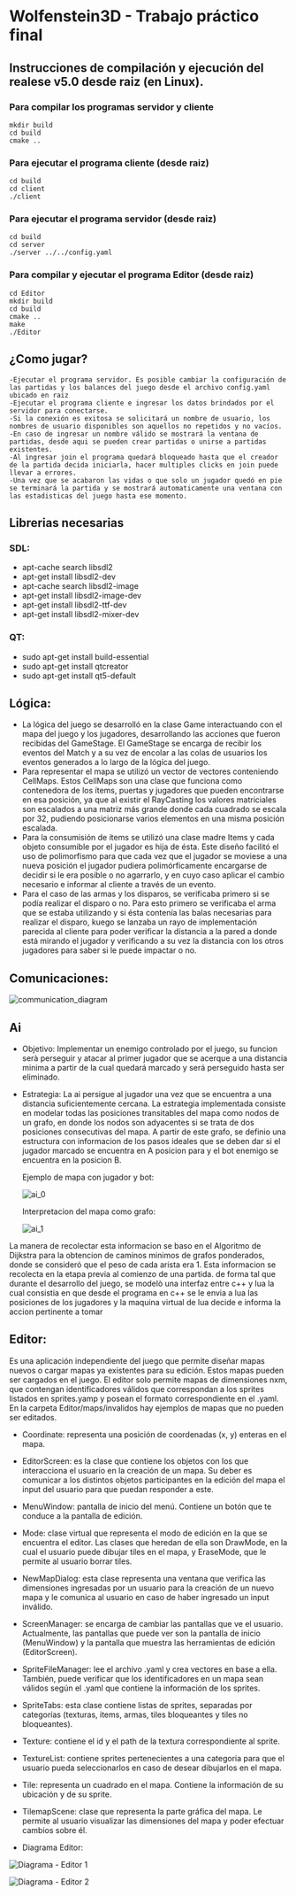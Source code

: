 # Wolfenstein3D - Trabajo práctico final

## Instrucciones de compilación y ejecución del realese v5.0 desde raiz (en Linux).
### Para compilar los programas servidor y cliente
    mkdir build
    cd build 
    cmake ..

### Para ejecutar el programa cliente (desde raiz)
    cd build
    cd client
    ./client
    
### Para ejecutar el programa servidor (desde raiz)
    cd build
    cd server
    ./server ../../config.yaml

### Para compilar y ejecutar el programa Editor (desde raiz)
    cd Editor
    mkdir build
    cd build
    cmake ..
    make
    ./Editor

## ¿Como jugar?
    -Ejecutar el programa servidor. Es posible cambiar la configuración de las partidas y los balances del juego desde el archivo config.yaml ubicado en raiz
    -Ejecutar el programa cliente e ingresar los datos brindados por el servidor para conectarse.
    -Si la conexión es exitosa se solicitará un nombre de usuario, los nombres de usuario disponibles son aquellos no repetidos y no vacíos.
    -En caso de ingresar un nombre válido se mostrará la ventana de partidas, desde aqui se pueden crear partidas o unirse a partidas existentes.
    -Al ingresar join el programa quedará bloqueado hasta que el creador de la partida decida iniciarla, hacer multiples clicks en join puede llevar a errores.
    -Una vez que se acabaron las vidas o que solo un jugador quedó en pie se terminará la partida y se mostrará automaticamente una ventana con las estadisticas del juego hasta ese momento.

## Librerias necesarias
### SDL:
- apt-cache search libsdl2
- apt-get install libsdl2-dev
- apt-cache search libsdl2-image
- apt-get install libsdl2-image-dev
- apt-get install libsdl2-ttf-dev
- apt-get install libsdl2-mixer-dev

### QT:
- sudo apt-get install build-essential
- sudo apt-get install qtcreator
- sudo apt-get install qt5-default

## Lógica:

- La lógica del juego se desarrolló en la clase Game interactuando con el mapa del juego y los jugadores, desarrollando las acciones que fueron recibidas del GameStage. El GameStage se encarga de recibir los eventos del Match y  a su vez de encolar a las colas de usuarios los eventos generados a lo largo de la lógíca del juego.  
- Para representar el mapa se utilizó un vector de vectores conteniendo CellMaps. Estos CellMaps son una clase que funciona como contenedora de los ítems, puertas y jugadores que pueden encontrarse en esa posición, ya que al existir el RayCasting los valores matriciales son escalados a una matriz más grande donde cada cuadrado se escala por 32, pudiendo posicionarse varios elementos en una misma posición escalada. 
- Para la consumisión de ítems se utilizó una clase madre Items y cada objeto consumible por el jugador es hija de ésta. Este diseño facilitó el uso de polimorfismo para que cada vez que el jugador se moviese a una nueva posición el jugador pudiera polimórficamente encargarse de decidir si le era posible o no agarrarlo, y en cuyo caso aplicar el cambio necesario e informar al cliente a través de un evento. 
- Para el caso de las armas y los disparos, se verificaba primero si se podía realizar el disparo o no. Para esto primero se verificaba el arma que se estaba utilizando y si ésta contenía las balas necesarias para realizar el disparo, kuego se lanzaba un rayo de implementación parecida al cliente para poder verificar la distancia a la pared a donde está mirando el jugador y verificando a su vez la distancia con los otros jugadores para saber si le puede impactar o no.

## Comunicaciones:
   ![communication_diagram](https://github.com/SCAPELLI/Wolfenstein3D/blob/main/images/communicationsThreads.png?raw=true)

## Ai
- Objetivo: Implementar un enemigo controlado por el juego, su funcion serà perseguir y atacar al primer jugador que se acerque a una distancia minima a partir de 
la cual quedará marcado y será perseguido hasta ser eliminado.

- Estrategia: La ai persigue al jugador una vez que se encuentra a una distancia suficientemente cercana. 
La estrategia implementada consiste en modelar todas las posiciones transitables del mapa como nodos de un grafo, 
en donde los nodos son adyacentes si se trata de dos posiciones consecutivas del mapa.
A partir de este grafo, se definio una estructura con informacion de los pasos ideales que se deben dar si el jugador marcado se encuentra en A posicion 
para y el bot enemigo se encuentra en la posicion B.

  Ejemplo de mapa con jugador y bot:

  ![ai_0](https://github.com/SCAPELLI/Wolfenstein3D/blob/main/images/ai_0.png?raw=true)

  Interpretacion del mapa como grafo:
  
  ![ai_1](https://github.com/SCAPELLI/Wolfenstein3D/blob/main/images/ai_1.png?raw=true)


 La manera de recolectar esta informacion se baso en el Algoritmo de Dijkstra para la obtencion de caminos minimos de grafos ponderados, donde se consideró 
que el peso de cada arista era 1.
Esta informacion se recolecta en la etapa previa al comienzo de una partida. de forma tal que durante el desarrollo del juego, se modelò una interfaz entre c++ 
y lua la cual consistia en que desde el programa en c++ se le envia a lua las posiciones de los jugadores y la maquina virtual de lua decide e informa la accion 
pertinente a tomar


## Editor:

Es una aplicación independiente del juego que permite diseñar mapas nuevos o cargar mapas ya existentes para su edición. Estos mapas pueden ser cargados en el juego. El editor solo permite mapas de dimensiones nxm, que contengan identificadores válidos que correspondan a los sprites listados en sprites.yamp y posean el formato correspondiente en el .yaml. En la carpeta Editor/maps/invalidos hay ejemplos de mapas que no pueden ser editados.

- Coordinate: representa una posición de coordenadas (x, y) enteras en el mapa.

- EditorScreen: es la clase que contiene los objetos con los que interacciona el usuario en la creación de un mapa. Su deber es comunicar a los distintos objetos participantes en la edición del mapa el input del usuario para que puedan responder a este.

- MenuWindow: pantalla de inicio del menú. Contiene un botón que te conduce a la pantalla de edición.

- Mode: clase virtual que representa el modo de edición en la que se encuentra el editor. Las clases que heredan de ella son DrawMode, en la cual el usuario puede dibujar tiles en el mapa, y EraseMode, que le permite al usuario borrar tiles.

- NewMapDialog: esta clase representa una ventana que verifica las dimensiones ingresadas por un usuario para la creación de un nuevo mapa y le comunica al usuario en caso de haber ingresado un input inválido.

- ScreenManager: se encarga de cambiar las pantallas que ve el usuario. Actualmente, las pantallas que puede ver son la pantalla de inicio (MenuWindow) y la pantalla que muestra las herramientas de edición (EditorScreen).

- SpriteFileManager: lee el archivo .yaml y crea vectores en base a ella. También, puede verificar que los identificadores en un mapa sean válidos según el .yaml que contiene la información de los sprites.

- SpriteTabs: esta clase contiene listas de sprites, separadas por categorías (texturas, items, armas, tiles bloqueantes y tiles no bloqueantes).

- Texture: contiene el id y el path de la textura correspondiente al sprite.

- TextureList: contiene sprites pertenecientes a una categoria para que el usuario pueda seleccionarlos en caso de desear dibujarlos en el mapa.

- Tile: representa un cuadrado en el mapa. Contiene la información de su ubicación y de su sprite.

- TilemapScene: clase que representa la parte gráfica del mapa. Le permite al usuario visualizar las dimensiones del mapa y poder efectuar cambios sobre él.

- Diagrama Editor:

![Diagrama - Editor 1](https://github.com/SCAPELLI/Wolfenstein3D/blob/main/images//editorDiagrama1.jpeg?raw=true)

![Diagrama - Editor 2](https://github.com/SCAPELLI/Wolfenstein3D/blob/main/images/editorDiagrama2.jpeg?raw=true)


